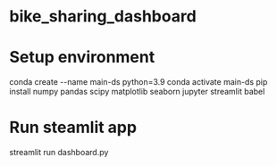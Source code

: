 # bike_sharing_dashboard
# Setup environment
conda create --name main-ds python=3.9
conda activate main-ds
pip install numpy pandas scipy matplotlib seaborn jupyter streamlit babel

# Run steamlit app
streamlit run dashboard.py
